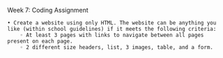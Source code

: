 Week 7: Coding Assignment

    • Create a website using only HTML. The website can be anything you like (within school guidelines) if it meets the following criteria:
        ◦ At least 3 pages with links to navigate between all pages present on each page.
        ◦ 2 different size headers, list, 3 images, table, and a form.
